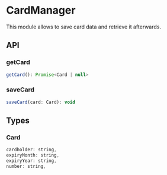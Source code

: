 # CardManager

This module allows to save card data and retrieve it afterwards.

## API

### getCard

 ```js
getCard(): Promise<Card | null>
```

### saveCard

 ```js
saveCard(card: Card): void
```

## Types

### Card

```js
cardholder: string,
expiryMonth: string,
expiryYear: string,
number: string,
```